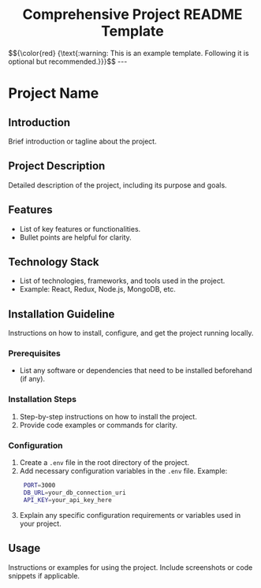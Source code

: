 
<div align="center">
  <h1>Comprehensive Project README Template</h1>
</div>
$${\color{red} {\text{:warning: This is an example template. Following it is optional but recommended.}}}$$
---

# Project Name

## Introduction

Brief introduction or tagline about the project.

## Project Description

Detailed description of the project, including its purpose and goals.

## Features

- List of key features or functionalities.
- Bullet points are helpful for clarity.

## Technology Stack

- List of technologies, frameworks, and tools used in the project.
- Example: React, Redux, Node.js, MongoDB, etc.

## Installation Guideline

Instructions on how to install, configure, and get the project running locally.

### Prerequisites

- List any software or dependencies that need to be installed beforehand (if any).

### Installation Steps

1. Step-by-step instructions on how to install the project.
2. Provide code examples or commands for clarity.

### Configuration

1. Create a `.env` file in the root directory of the project.
2. Add necessary configuration variables in the `.env` file.
   Example:
   ```bash
    PORT=3000
    DB_URL=your_db_connection_uri
    API_KEY=your_api_key_here
   ```
3. Explain any specific configuration requirements or variables used in your project.

## Usage

Instructions or examples for using the project. Include screenshots or code snippets if applicable.
